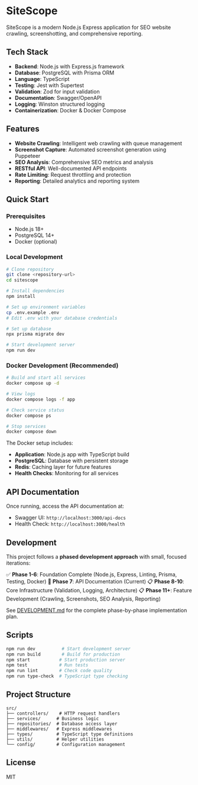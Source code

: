 # SiteScope

SiteScope is a modern Node.js Express application for SEO website crawling, screenshotting, and comprehensive reporting.

## Tech Stack

- **Backend**: Node.js with Express.js framework
- **Database**: PostgreSQL with Prisma ORM
- **Language**: TypeScript
- **Testing**: Jest with Supertest
- **Validation**: Zod for input validation
- **Documentation**: Swagger/OpenAPI
- **Logging**: Winston structured logging
- **Containerization**: Docker & Docker Compose

## Features

- **Website Crawling**: Intelligent web crawling with queue management
- **Screenshot Capture**: Automated screenshot generation using Puppeteer
- **SEO Analysis**: Comprehensive SEO metrics and analysis
- **RESTful API**: Well-documented API endpoints
- **Rate Limiting**: Request throttling and protection
- **Reporting**: Detailed analytics and reporting system

## Quick Start

### Prerequisites
- Node.js 18+ 
- PostgreSQL 14+
- Docker (optional)

### Local Development

```bash
# Clone repository
git clone <repository-url>
cd sitescope

# Install dependencies
npm install

# Set up environment variables
cp .env.example .env
# Edit .env with your database credentials

# Set up database
npx prisma migrate dev

# Start development server
npm run dev
```

### Docker Development (Recommended)

```bash
# Build and start all services
docker compose up -d

# View logs
docker compose logs -f app

# Check service status
docker compose ps

# Stop services
docker compose down
```

The Docker setup includes:
- **Application**: Node.js app with TypeScript build
- **PostgreSQL**: Database with persistent storage
- **Redis**: Caching layer for future features
- **Health Checks**: Monitoring for all services

## API Documentation

Once running, access the API documentation at:
- Swagger UI: `http://localhost:3000/api-docs`
- Health Check: `http://localhost:3000/health`

## Development

This project follows a **phased development approach** with small, focused iterations:

✅ **Phase 1-6**: Foundation Complete (Node.js, Express, Linting, Prisma, Testing, Docker)
🔄 **Phase 7**: API Documentation (Current)
📋 **Phase 8-10**: Core Infrastructure (Validation, Logging, Architecture)
📋 **Phase 11+**: Feature Development (Crawling, Screenshots, SEO Analysis, Reporting)

See [DEVELOPMENT.md](./DEVELOPMENT.md) for the complete phase-by-phase implementation plan.

## Scripts

```bash
npm run dev          # Start development server
npm run build        # Build for production
npm start           # Start production server
npm test            # Run tests
npm run lint        # Check code quality
npm run type-check  # TypeScript type checking
```

## Project Structure

```
src/
├── controllers/    # HTTP request handlers
├── services/      # Business logic
├── repositories/  # Database access layer
├── middlewares/   # Express middlewares
├── types/         # TypeScript type definitions
├── utils/         # Helper utilities
└── config/        # Configuration management
```

## License

MIT